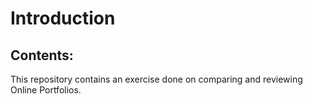 # Introduction

## Contents:

This repository contains an exercise done on comparing and reviewing Online Portfolios. 
